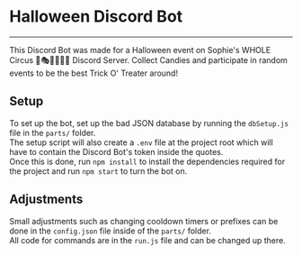 # Halloween Discord Bot
----------------------
This Discord Bot was made for a Halloween event on Sophie's WHOLE Circus 🤹🎭🎪🌝🌚🤡 Discord Server.
Collect Candies and participate in random events to be the best Trick O' Treater around!

## Setup
To set up the bot, set up the bad JSON database by running the `dbSetup.js` file in the `parts/` folder.</br>
The setup script will also create a `.env` file at the project root which will have to contain the Discord Bot's token inside the quotes.</br>
Once this is done, run `npm install` to install the dependencies required for the project and run `npm start` to turn the bot on.

## Adjustments
Small adjustments such as changing cooldown timers or prefixes can be done in the `config.json` file inside of the `parts/` folder.</br>
All code for commands are in the `run.js` file and can be changed up there.
